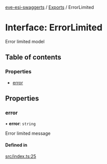 [eve-esi-swaggerts](../README.md) / [Exports](../modules.md) / ErrorLimited

# Interface: ErrorLimited

Error limited model

## Table of contents

### Properties

- [error](ErrorLimited.md#error)

## Properties

### error

• **error**: `string`

Error limited message

#### Defined in

[src/index.ts:25](https://github.com/ballsten/eve-esi-swaggerts/blob/4ed57e9/src/index.ts#L25)
